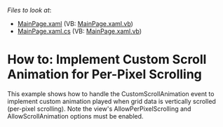<!-- default file list -->
*Files to look at*:

* [MainPage.xaml](./CS/CustomScrollAnimation/MainPage.xaml) (VB: [MainPage.xaml.vb](./VB/CustomScrollAnimation/MainPage.xaml.vb))
* [MainPage.xaml.cs](./CS/CustomScrollAnimation/MainPage.xaml.cs) (VB: [MainPage.xaml.vb](./VB/CustomScrollAnimation/MainPage.xaml.vb))
<!-- default file list end -->
# How to: Implement Custom Scroll Animation for Per-Pixel Scrolling


<p>This example shows how to handle the CustomScrollAnimation event to implement custom animation played when grid data is vertically scrolled (per-pixel scrolling). Note the view's AllowPerPixelScrolling and AllowScrollAnimation options must be enabled.</p>

<br/>


